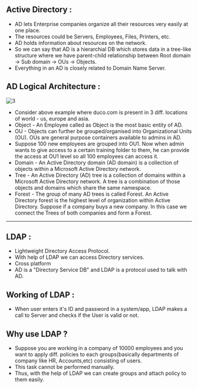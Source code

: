 ## Active Directory :

- AD lets Enterprise companies organize all their resources very easily at one place.
- The resources could be Servers, Employees, Files, Printers, etc.
- AD holds information about resources on the network.
- So we can say that AD is a hierarchial DB which stores data in a tree-like structure where we have parent-child relationship between Root domain -> Sub domain -> OUs -> Objects.
- Everything in an AD is closely related to Domain Name Server.

## AD Logical Architecture :

![3](https://github.com/NikhilBagwe/yt-notes/assets/67143015/3beeda5f-4bbf-4d09-b2b0-bc54b68b915c)


- Consider above example where duco.com is present in 3 diff. locations of world - us, europe and asia.
- Object - An Employee called as Object is the most basic entity of AD.
- OU - Objects can further be grouped/organised into Organizational Units (OU). OUs are general purpose containers available to admins in AD.
- Suppose 100 new employees are grouped into OU1. Now when admin wants to give access to a certain training folder to them, he can provide the access at OU1 level so all 100 employees can access it.
- Domain - An Active Directory domain (AD domain) is a collection of objects within a Microsoft Active Directory network.
- Tree - An Active Directory (AD) tree is a collection of domains within a Microsoft Active Directory network.  A tree is a combination of those objects and domains which share the same namespace.
- Forest - The group of many AD trees is called Forest. An Active Directory forest is the highest level of organization within Active Directory. Suppose if a company buys a new company. In this case we connect the Trees of both companies and form a Forest.

---

## LDAP : 

- Lightweight Directory Access Protocol.
- With help of LDAP we can access Directory services.
- Cross platform
- AD is a "Directory Service DB" and LDAP is a protocol used to talk with AD.

## Working of LDAP :

- When user enters it's ID and password in a system/app, LDAP makes a call to Server and checks if the User is valid or not.

## Why use LDAP ?

- Suppose you are working in a company of 10000 employees and you want to apply diff. policies to each groups(basically departments of company like HR, Accounts,etc) consisting of users.
- This task cannot be performed manually.
- Thus, with the help of LDAP we can create groups and attach policy to them easily.











